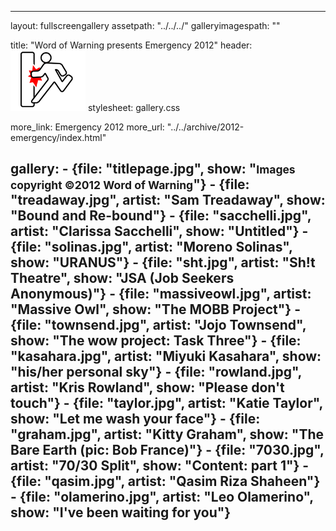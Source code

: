 ---

layout: fullscreengallery
assetpath: "../../../"
galleryimagespath: ""

title: "Word of Warning presents Emergency 2012"
header: <img src="logo.png">
stylesheet: gallery.css

more_link: Emergency 2012
more_url: "../../archive/2012-emergency/index.html"

gallery:
    -   {file: "titlepage.jpg", show: "<small>Images copyright &copy;2012 Word of Warning</small>"}
    -   {file: "treadaway.jpg", artist: "Sam Treadaway", show: "Bound and Re-bound"}
    -   {file: "sacchelli.jpg", artist: "Clarissa Sacchelli", show: "Untitled"}
    -   {file: "solinas.jpg", artist: "Moreno Solinas", show: "URANUS"}
    -   {file: "sht.jpg", artist: "Sh!t Theatre", show: "JSA (Job Seekers Anonymous)"}
    -   {file: "massiveowl.jpg", artist: "Massive Owl", show: "The MOBB Project"}
    -   {file: "townsend.jpg", artist: "Jojo Townsend", show: "The wow project: Task Three"}
    -   {file: "kasahara.jpg", artist: "Miyuki Kasahara", show: "his/her personal sky"}
    -   {file: "rowland.jpg", artist: "Kris Rowland", show: "Please don't touch"}
    -   {file: "taylor.jpg", artist: "Katie Taylor", show: "Let me wash your face"}
    -   {file: "graham.jpg", artist: "Kitty Graham", show: "The Bare Earth (pic: Bob France)"}
    -   {file: "7030.jpg", artist: "70/30 Split", show: "Content: part 1"}
    -   {file: "qasim.jpg", artist: "Qasim Riza Shaheen"}
    -   {file: "olamerino.jpg", artist: "Leo Olamerino", show: "I've been waiting for you"}
---
